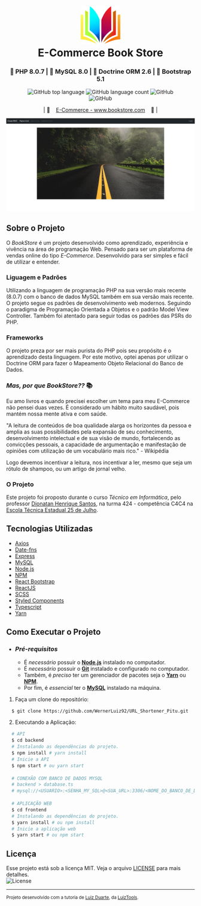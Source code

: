<h1 align="center">
    <img alt="Logo" src=".github/img/logo.png" height="100px" />
    <br>E-Commerce Book Store<br/>
</h1>
<h3 align="center">
  🐘 PHP 8.0.7 | 🐬 MySQL 8.0 | 🎲 Doctrine ORM 2.6 | 🎨 Bootstrap 5.1
</h3>



<p align="center">
    <img alt="GitHub top language" src="https://img.shields.io/github/languages/top/WernerLuiz92/E-Commerce_BookStore__V2?style=for-the-badge">
    <img alt="GitHub language count" src="https://img.shields.io/github/languages/count/WernerLuiz92/E-Commerce_BookStore__V2?style=for-the-badge">
    <img alt="GitHub" src="https://img.shields.io/github/license/WernerLuiz92/E-Commerce_BookStore__V2?style=for-the-badge"><br/>
    <img alt="GitHub" src="https://img.shields.io/github/v/tag/WernerLuiz92/E-Commerce_BookStore__V2?style=for-the-badge"><br/>
    
</p>

<p align="center">
    &nbsp;&nbsp;&nbsp;| 🔗 &nbsp;&nbsp;&nbsp;<a href="http://www.bookstore.com">E-Commerce - www.bookstore.com</a>&nbsp;&nbsp;&nbsp; 🔗 |&nbsp;&nbsp;&nbsp;
</p>

<p align="center">
    <img alt="Home Page" src=".github/img/HomePage_Screen.jpeg" />
<p>

## Sobre o Projeto

O _BookStore_ é um projeto desenvolvido como aprendizado, experiência e vivência na área de programação Web. Pensado para ser um plataforma de vendas online do tipo _E-Commerce_. Desenvolvido para ser simples e fácil de utilizar e entender.

### Liguagem e Padrões

Utilizando a linguagem de programação PHP na sua versão mais recente (8.0.7) com o banco de dados MySQL também em sua versão mais recente. O projeto segue os padrões de desenvolvimento web modernos. Seguindo o paradigma de Programação Orientada a Objetos e o padrão Model View Controller. Também foi atentado para seguir todas os padrões das PSRs do PHP.

### Frameworks

O projeto preza por ser mais purista do PHP pois seu propósito é o aprendizado desta linguagem. Por este motivo, optei apenas por utilizar o Doctrine ORM para fazer o Mapeamento Objeto Relacional do Banco de Dados.

### _Mas, por que BookStore??_ 📚

Eu amo livros e quando precisei escolher um tema para meu E-Commerce não pensei duas vezes. É considerado um hábito muito saudável, pois mantém nossa mente ativa e com saúde.

"A leitura de conteúdos de boa qualidade alarga os horizontes da pessoa e amplia as suas possibilidades pela expansão de seu conhecimento, desenvolvimento intelectual e de sua visão de mundo, fortalecendo as convicções pessoais, a capacidade de argumentação e manifestação de opiniões com utilização de um vocabulário mais rico." - Wikipédia

Logo devemos incentivar a leitura, nos incentivar a ler, mesmo que seja um rótulo de shampoo, ou um artigo de jornal velho.

### O Projeto

Este projeto foi proposto durante o curso _Técnico em Informática_, pelo professor [Dionatan Henrique Santos](#), na turma 424 - competência C4C4 na [Escola Técnica Estadual 25 de Julho](https://escola25dejulho.com.br/tecnico.php?id=1).

## Tecnologias Utilizadas

- [Axios](https://github.com/axios/axios)
- [Date-fns](https://date-fns.org/)
- [Express](https://expressjs.com/)
- [MySQL](https://www.mysql.com/)
- [Node.js](https://nodejs.org/en/)
- [NPM](https://www.npmjs.com/)
- [React Bootstrap](https://react-bootstrap.github.io/)
- [ReactJS](https://reactjs.org/)
- [SCSS](https://sass-lang.com/)
- [Styled Components](https://styled-components.com/)
- [Typescript](https://www.typescriptlang.org/)
- [Yarn](https://yarnpkg.com/)

## Como Executar o Projeto

- ### _Pré-requisitos_

  - É _necessário_ possuir o **[Node.js](https://nodejs.org/en/)** instalado no computador.
  - É _necessário_ possuir o **[Git](https://git-scm.com/)** instalado e configurado no computador.
  - Também, é _preciso_ ter um gerenciador de pacotes seja o **[Yarn](https://yarnpkg.com/)** ou **[NPM](https://www.npmjs.com/)**.
  - Por fim, é _essencial_ ter o **[MySQL](https://www.mysql.com/)** instalado na máquina.

1. Faça um clone do repositório:

```sh
  $ git clone https://github.com/WernerLuiz92/URL_Shortener_Pitu.git
```

2. Executando a Aplicação:

```sh
  # API
  $ cd backend
  # Instalando as dependências do projeto.
  $ npm install # yarn install
  # Inicie a API
  $ npm start # ou yarn start

  # CONEXÃO COM BANCO DE DADOS MYSQL
  # backend > database.ts
  # mysql://<USUARIO>:<SENHA_MY_SQL>@<SUA_URL>:3306/<NOME_DO_BANCO_DE_DADOS>

  # APLICAÇÃO WEB
  $ cd frontend
  # Instalando as dependências do projeto.
  $ yarn install # ou npm install
  # Inicie a aplicação web
  $ yarn start # ou npm start
```

## Licença

Esse projeto está sob a licença MIT. Veja o arquivo [LICENSE](LICENSE) para mais detalhes.<br />
<img alt="License" src="https://img.shields.io/github/license/WernerLuiz92/URL_Shortener_Pitu?style=for-the-badge">

---

<sup>Projeto desenvolvido com a tutoria de [Luiz Duarte](https://github.com/luiztools), da [LuizTools](https://www.luiztools.com.br).</sup>
